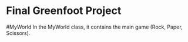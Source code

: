 # Final Greenfoot Project

#MyWorld
In the MyWorld class, it contains the main game (Rock, Paper, Scissors). 

